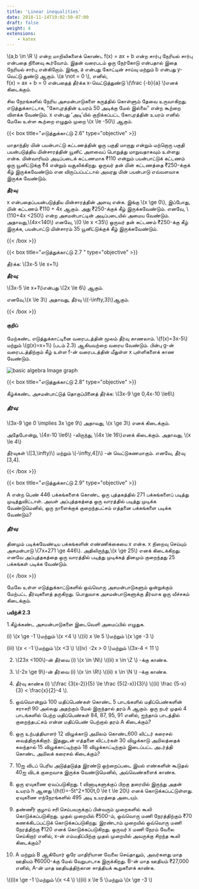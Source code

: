 ```yaml
---
title: 'Linear inequalities'
date: 2018-11-14T19:02:50-07:00
draft: false
weight: 4
extensions:
    - katex
---
```



\\(a,b \in \R \\)  என்ற மாறிலிகளைக் கொண்ட f(x) = ax + b என்ற சார்பு நேரியல் சார்பு என்பதை நினைவு
கூர்வோம். இதன் வரைபடம் ஒரு நேர்கோடு என்பதால் இதை நேரியல் சார்பு என்கிறோம். இங்கு,
a என்பது கோட்டின் சாய்வு மற்றும் b என்பது y-வெட்டு துண்டு ஆகும். \\(a \not = 0 \\), எனில்,  
f(x) = ax + b = 0 என்பதைத் தீர்க்க x-வெட்டுத்துண்டு \\(\frac {-b}{a} \\)எனக் கிடைக்கும்.

சில நேரங்களில் நேரிய அசமன்பாடுகளை கருத்தில் கொள்ளும் தேவை உருவாகிறது.
எடுத்துக்காட்டாக, “கோபுரத்தின் உயரம் 50 அடிக்கு மேல் இல்லை” என்ற கூற்றை விளக்க வேண்டும்.
x என்பது ‘அடி’யில் குறிக்கப்பட்ட கோபுரத்தின் உயரம் எனில் மேலே உள்ள கூற்றை எழுதும் முறை
\\(x \le -50\\) ஆகும்.


{{< box title="எடுத்துக்காட்டு 2.6" type="objective" >}}

மாதாந்திர மின் பயன்பாட்டு கட்டணத்தின் ஒரு பகுதி மாறாது என்றும்
மற்றொரு பகுதி பயன்படுத்திய மின்சாரத்தின் யூனிட் அளவைப் பொறுத்து மாறுவதாகவும்
உள்ளது என்க. மின்வாரியம் அடிப்படைக் கட்டணமாக ₹110 என்றும் பயன்பாட்டுக் கட்டணம் ஒரு
யூனிட்டுக்கு ₹4 என்றும் வசூலிக்கிறது. ஒருவர் தன் மின் கட்டணத்தை ₹250-க்குக் கீழ்
இருக்கவேண்டும் என விருப்பப்பட்டால் அவரது மின் பயன்பாடு எவ்வளவாக இருக்க வேண்டும்.


**தீர்வு:**

x என்பதைப்பயன்படுத்திய மின்சாரத்தின் அளவு என்க. இங்கு \\(x \ge 0\\), இப்போது, மின் கட்டணம்
₹110 + 4x ஆகும். அது ₹250-க்குக் கீழ் இருக்கவேண்டும். எனவே, \\(110+4x <250\\) என்ற
அசமன்பாட்டின் அடிப்படையில் அமைய வேண்டும். அதாவது,\\(4x<140\\) எனவே, \\(0 \le x <35\\)
ஒருவர் தன் கட்டணம் ₹250-க்கு கீழ் இருக்க, பயன்பாட்டு மின்சாரம் 35 யூனிட்டுக்குக் கீழ்
இருக்கவேண்டும்.

{{< /box >}}


{{< box title="எடுத்துக்காட்டு 2.7 " type="objective" >}}

தீர்க்க: \\(3x-5 \le x+1\\)

**தீர்வு:**

\\(3x-5 \le x+1\\)என்பது \\(2x \le 6\\) ஆகும்.

எனவே,\\(x \le 3\\) அதாவது, தீர்வு \\((-\infty,3]\\)ஆகும்.

{{< /box >}}

#### குறிப்

மேற்கண்ட எடுத்துக்காட்டினை வரைபடத்தின் மூலம் தீர்வு காணலாம்.
\\(f(x)=3x-5\\) மற்றும் \\(g(x)=x+1\\) (படம் 2.3) ஆகியவற்றை வரைய
வேண்டும். பின்பு g-ன் வரைபடத்திற்கும் கீழ் உள்ள f-ன் வரைபடத்தின்
மீதுள்ள x புள்ளிகளைக் காண வேண்டும்.

![basic algebra Image graph](/books/maths/part-1/basic-algebra/2.41.png "MarineGEO logo")


{{< box title="எடுத்துக்காட்டு 2.8" type="objective" >}}

கீழ்க்கண்ட அசமன்பாட்டுத் தொகுப்பினைத் தீர்க்க: \\(3x-9 \ge 0,4x-10 \le6\\)

##### தீர்வு:

\\(3x-9 \ge 0 \implies 3x \ge 9\\) அதாவது, \\(x \ge 3\\) எனக் கிடைக்கும்.

அதேபோன்று, \\(4x-10 \le6\\) -லிருந்து, \\(4x \le 16\\)எனக் கிடைக்கும். அதாவது, \\(x \le 4\\)

தீர்வுகள் \\([3,\infty)\\) மற்றும்  \\(-\infty,4])\\) -ன் வெட்டுகணமாகும். எனவே, தீர்வு [3,4].

{{< /box >}}


{{< box title="எடுத்துக்காட்டு 2.9" type="objective" >}}

A என்ற பெண் 446 பக்கங்களைக் கொண்ட ஒரு புத்தகத்தில் 271
பக்கங்களைப் படித்து முடித்துவிட்டாள். அவள் அப்புத்தகத்தை ஒரு வாரத்தில் படித்து முடிக்க
வேண்டுமெனில், ஒரு நாளைக்குக் குறைந்தபட்சம் எத்தனை பக்கங்களை படிக்க வேண்டும்?

##### தீர்வு:

தினமும் படிக்கவேண்டிய பக்கங்களின் எண்ணிக்கையை x என்க. x நிறைவு செய்யும்
அசமன்பாடு \\(7x+271 \ge 446\\). அதிலிருந்து,\\(x \ge 25\\) எனக் கிடைக்கிறது. எனவே அப்புத்தகத்தை
ஒரு வாரத்தில் படித்து முடிக்கத் தினமும் குறைந்தது 25 பக்கங்கள் படிக்க வேண்டும்.

{{< /box >}}

மேலே உள்ள எடுத்துக்காட்டுகளில் ஒவ்வொரு அசமன்பாடுகளும் ஒன்றுக்கும் மேற்பட்ட
தீர்வுகளைத் தருகிறது. பொதுவாக அசமன்பாடுகளுக்கு தீர்வாக ஒரு வீச்சகம் கிடைக்கும்.



**பயிற்சி 2.3**

1.கீழ்க்கண்ட அசமன்பாடுகளை இடைவெளி அமைப்பில் எழுதுக.

(i) \\(x \ge -1 \\)மற்றும் \\(x <4 \\) \\((ii) x \le 5 \\)மற்றும் \\(x \ge -3 \\) 

(iii) \\(x < -1 \\)மற்றும் \\(x <3 \\) \\((iv) -2x > 0 \\)மற்றும் \\(3x-4 < 11 \\) 


2.  \\(23x <100\\)-ன் தீர்வை (i) \\(x \in \N\\) \\((ii) x \in \Z \\) -க்கு காண்க.

3.  \\(-2x \ge 9\\)-ன் தீர்வை (i) \\(x \in \R\\) \\((ii) x \in \N \\) -க்கு காண்க.

4. தீர்வு காண்க (i) \\(\frac {3(x-2)}{5} \le \frac {5(2-x)}{3}\\) \\((ii) \frac {5-x}{3} < \frac{x}{2}-4 \\).

5. ஒவ்வொன்றும் 100 மதிப்பெண்கள் கொண்ட 5 பாடங்களில் மதிப்பெண்களின் சராசரி 90
அல்லது அதற்கும் மேல் இருந்தால் தரம் A ஆகும். ஒரு நபர் முதல் 4 பாடங்களில் பெற்ற
மதிப்பெண்கள் 84, 87, 95, 91 எனில், ஐந்தாம் பாடத்தில் குறைந்தபட்சம் என்ன மதிப்பெண்
பெற்றால் தரம் A கிடைக்கும்?

6. ஒரு உற்பத்தியாளர் 12 விழுக்காடு அமிலம் கொண்ட600 லிட்டர் கரைசல் வைத்திருக்கிறார்.
இதனுடன் எத்தனை லிட்டர்கள் 30 விழுக்காடு அமிலத்தைக் கலந்தால் 15 விழுக்காட்டிற்கும்
18 விழுக்காட்டிற்கும் இடைப்பட்ட அடர்த்தி கொண்ட அமிலக் கரைசல் கிடைக்கும்?

7. 10ஐ விடப் பெரிய அடுத்தடுத்த இரண்டு ஒற்றைப்படை இயல் எண்களின் கூடுதல் 40ஐ
விடக் குறைவாக இருக்க வேண்டுமெனில், அவ்வெண்களைக் காண்க.

8. ஒரு ஏவுகணை ஏவப்படுகிறது. t வினாடிகளுக்குப் பிறகு தரையில் இருந்து அதன் உயரம்
h ஆனது \\(h(t)=-5t^2+100t,0 \le t \le 20\\) எனக் கொடுக்கப்பட்டுள்ளது. ஏவுகணை
எந்நேரங்களில் 495 அடி உயரத்தை அடையும்.

9. தண்ணீர் குழாய் சரி செய்பவருக்குப் பின்வரும் முறைகளில் கூலி கொடுக்கப்படுகிறது.
முதல் முறையில் ₹500-ம், ஒவ்வொரு மணி நேரத்திற்கும் ₹70 கணக்கிடப்பட்டுக்
கொடுக்கப்படுகிறது. இரண்டாம் முறையில் ஒவ்வொரு மணி நேரத்திற்கு ₹120 எனக்
கொடுக்கப்படுகிறது. ஒருவர் x மணி நேரம் வேலை செய்கிறார் எனில், x-ன் எம்மதிப்பிற்கு
முதல் முறையில் அவருக்கு சிறந்த கூலி கிடைக்கும்?

10. A மற்றும் B ஆகியோர் ஒரே மாதிரியான வேலை செய்தாலும், அவர்களது மாத ஊதியம்
 ₹6000-க்கு மேல் வேறுபாடாக இருக்கிறது. B-ன் மாத ஊதியம் ₹27,000 எனில், A-ன் மாத
ஊதியத்திற்கான சாத்தியக் கூறுகளைக் காண்க.

 \\((i)x \ge -1 \\)மற்றும் \\(x <4 \\) \\((ii) x \le 5 \\)மற்றும் \\(x \ge -3 \\) 
 
